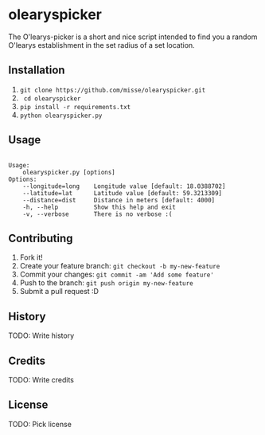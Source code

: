 # olearyspicker
The O'learys-picker is a short and nice script intended to find you a random \
O'learys establishment in the set radius of a set location.

## Installation

1. `git clone https://github.com/misse/olearyspicker.git`
1. ` cd olearyspicker`
1. `pip install -r requirements.txt`
1. `python olearyspicker.py`

## Usage
```

Usage:
    olearyspicker.py [options]
Options:
    --longitude=long    Longitude value [default: 18.0388702]
    --latitude=lat      Latitude value [default: 59.3213309]
    --distance=dist     Distance in meters [default: 4000]
    -h, --help          Show this help and exit
    -v, --verbose       There is no verbose :(

```

## Contributing

1. Fork it!
2. Create your feature branch: `git checkout -b my-new-feature`
3. Commit your changes: `git commit -am 'Add some feature'`
4. Push to the branch: `git push origin my-new-feature`
5. Submit a pull request :D

## History

TODO: Write history

## Credits

TODO: Write credits

## License

TODO: Pick license 
